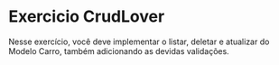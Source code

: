 # Exercicio CrudLover
Nesse exercício, você deve implementar o listar, deletar e atualizar do Modelo Carro, também adicionando as devidas validações.
